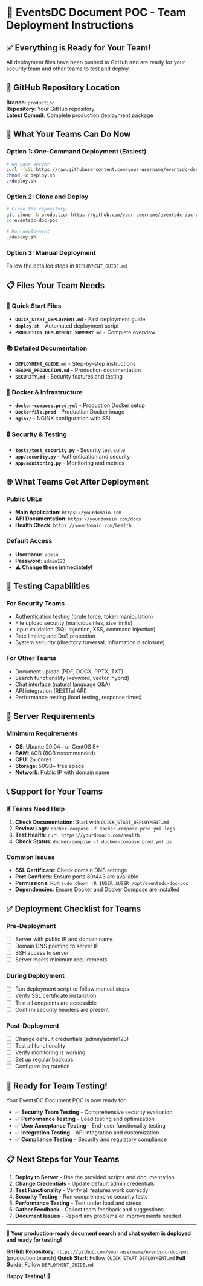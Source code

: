 # 🚀 **EventsDC Document POC - Team Deployment Instructions**

## **✅ Everything is Ready for Your Team!**

All deployment files have been pushed to GitHub and are ready for your security team and other teams to test and deploy.

## 📍 **GitHub Repository Location**

**Branch**: `production`  
**Repository**: Your GitHub repository  
**Latest Commit**: Complete production deployment package

## 🎯 **What Your Teams Can Do Now**

### **Option 1: One-Command Deployment (Easiest)**
```bash
# On your server
curl -fsSL https://raw.githubusercontent.com/your-username/eventsdc-doc-poc/production/deploy.sh -o deploy.sh
chmod +x deploy.sh
./deploy.sh
```

### **Option 2: Clone and Deploy**
```bash
# Clone the repository
git clone -b production https://github.com/your-username/eventsdc-doc-poc.git
cd eventsdc-doc-poc

# Run deployment
./deploy.sh
```

### **Option 3: Manual Deployment**
Follow the detailed steps in `DEPLOYMENT_GUIDE.md`

## 📋 **Files Your Team Needs**

### **🚀 Quick Start Files**
- **`QUICK_START_DEPLOYMENT.md`** - Fast deployment guide
- **`deploy.sh`** - Automated deployment script
- **`PRODUCTION_DEPLOYMENT_SUMMARY.md`** - Complete overview

### **📚 Detailed Documentation**
- **`DEPLOYMENT_GUIDE.md`** - Step-by-step instructions
- **`README_PRODUCTION.md`** - Production documentation
- **`SECURITY.md`** - Security features and testing

### **🐳 Docker & Infrastructure**
- **`docker-compose.prod.yml`** - Production Docker setup
- **`Dockerfile.prod`** - Production Docker image
- **`nginx/`** - NGINX configuration with SSL

### **🔒 Security & Testing**
- **`tests/test_security.py`** - Security test suite
- **`app/security.py`** - Authentication and security
- **`app/monitoring.py`** - Monitoring and metrics

## 🌐 **What Teams Get After Deployment**

### **Public URLs**
- **Main Application**: `https://yourdomain.com`
- **API Documentation**: `https://yourdomain.com/docs`
- **Health Check**: `https://yourdomain.com/health`

### **Default Access**
- **Username**: `admin`
- **Password**: `admin123`
- **⚠️ Change these immediately!**

## 🧪 **Testing Capabilities**

### **For Security Teams**
- Authentication testing (brute force, token manipulation)
- File upload security (malicious files, size limits)
- Input validation (SQL injection, XSS, command injection)
- Rate limiting and DoS protection
- System security (directory traversal, information disclosure)

### **For Other Teams**
- Document upload (PDF, DOCX, PPTX, TXT)
- Search functionality (keyword, vector, hybrid)
- Chat interface (natural language Q&A)
- API integration (RESTful API)
- Performance testing (load testing, response times)

## 🔧 **Server Requirements**

### **Minimum Requirements**
- **OS**: Ubuntu 20.04+ or CentOS 8+
- **RAM**: 4GB (8GB recommended)
- **CPU**: 2+ cores
- **Storage**: 50GB+ free space
- **Network**: Public IP with domain name

## 📞 **Support for Your Teams**

### **If Teams Need Help**
1. **Check Documentation**: Start with `QUICK_START_DEPLOYMENT.md`
2. **Review Logs**: `docker-compose -f docker-compose.prod.yml logs`
3. **Test Health**: `curl https://yourdomain.com/health`
4. **Check Status**: `docker-compose -f docker-compose.prod.yml ps`

### **Common Issues**
- **SSL Certificate**: Check domain DNS settings
- **Port Conflicts**: Ensure ports 80/443 are available
- **Permissions**: Run `sudo chown -R $USER:$USER /opt/eventsdc-doc-poc`
- **Dependencies**: Ensure Docker and Docker Compose are installed

## ✅ **Deployment Checklist for Teams**

### **Pre-Deployment**
- [ ] Server with public IP and domain name
- [ ] Domain DNS pointing to server IP
- [ ] SSH access to server
- [ ] Server meets minimum requirements

### **During Deployment**
- [ ] Run deployment script or follow manual steps
- [ ] Verify SSL certificate installation
- [ ] Test all endpoints are accessible
- [ ] Confirm security headers are present

### **Post-Deployment**
- [ ] Change default credentials (admin/admin123)
- [ ] Test all functionality
- [ ] Verify monitoring is working
- [ ] Set up regular backups
- [ ] Configure log rotation

## 🎉 **Ready for Team Testing!**

Your EventsDC Document POC is now ready for:
- ✅ **Security Team Testing** - Comprehensive security evaluation
- ✅ **Performance Testing** - Load testing and optimization
- ✅ **User Acceptance Testing** - End-user functionality testing
- ✅ **Integration Testing** - API integration and customization
- ✅ **Compliance Testing** - Security and regulatory compliance

## 📋 **Next Steps for Your Teams**

1. **Deploy to Server** - Use the provided scripts and documentation
2. **Change Credentials** - Update default admin credentials
3. **Test Functionality** - Verify all features work correctly
4. **Security Testing** - Run comprehensive security tests
5. **Performance Testing** - Test under load and stress
6. **Gather Feedback** - Collect team feedback and suggestions
7. **Document Issues** - Report any problems or improvements needed

---

**🚀 Your production-ready document search and chat system is deployed and ready for testing!**

**GitHub Repository**: `https://github.com/your-username/eventsdc-doc-poc` (production branch)
**Quick Start**: Follow `QUICK_START_DEPLOYMENT.md`
**Full Guide**: Follow `DEPLOYMENT_GUIDE.md`

**Happy Testing!** 🎯
